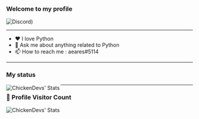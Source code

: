 ### Welcome to my **profile** 

![Discord](https://discord.c99.nl/widget/theme-4/973051184233463808.png))

---

- ❤ I love Python 
- 💬 Ask me about anything related to Python
- 📫 How to reach me : aeares#5114

---

### My status

<img align="left" alt="ChickenDevs' Stats" src="https://github-readme-stats.vercel.app/api?username=Athology0000&count_private=true&show_icons=true&theme=radical">

---
### 📍 Profile Visitor Count
<img align="left" alt="ChickenDevs' Stats" src="https://profile-counter.glitch.me/Athology0000/count.svg">
